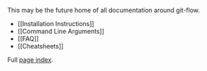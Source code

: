 This may be the future home of all documentation around git-flow.

 * [[Installation Instructions]]
 * [[Command Line Arguments]]
 * [[FAQ]]
 * [[Cheatsheets]]

Full [page index](https://github.com/nvie/gitflow/wiki/_pages).
